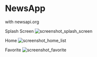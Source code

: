 # NewsApp
with newsapi.org

Splash Screen
![screenshot_splash_screen](https://user-images.githubusercontent.com/35862154/176594321-7f31df2e-d70a-4379-baba-8e4f736c4409.jpeg)

Home
![screenshot_home_list](https://user-images.githubusercontent.com/35862154/176594346-3639c548-47d8-4e0d-bd1e-3447f4813123.jpeg)

Favorite
![screenshot_favorite](https://user-images.githubusercontent.com/35862154/176594358-683dfe3a-0106-42d5-98d2-53b699b92cb0.jpeg)
